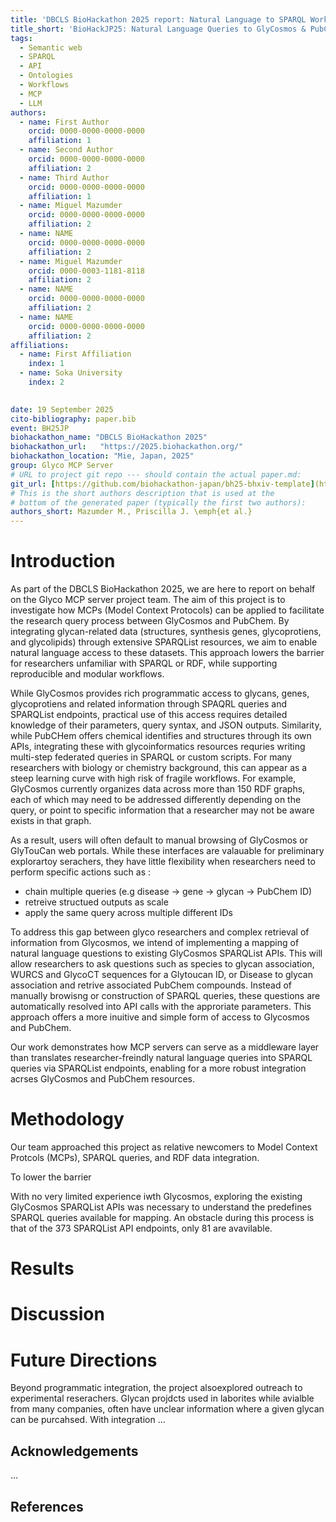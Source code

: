 ```yaml
---
title: 'DBCLS BioHackathon 2025 report: Natural Language to SPARQL Workflows for Glyco Data Integration using GlyCosmos and PubChem APIs via an MCP Server'
title_short: 'BioHackJP25: Natural Language Queries to GlyCosmos & PubChem'
tags:
  - Semantic web
  - SPARQL
  - API
  - Ontologies
  - Workflows
  - MCP
  - LLM
authors:
  - name: First Author
    orcid: 0000-0000-0000-0000
    affiliation: 1
  - name: Second Author
    orcid: 0000-0000-0000-0000
    affiliation: 2
  - name: Third Author
    orcid: 0000-0000-0000-0000
    affiliation: 1
  - name: Miguel Mazumder
    orcid: 0000-0000-0000-0000
    affiliation: 2
  - name: NAME
    orcid: 0000-0000-0000-0000
    affiliation: 2
  - name: Miguel Mazumder
    orcid: 0000-0003-1181-8118
    affiliation: 2
  - name: NAME
    orcid: 0000-0000-0000-0000
    affiliation: 2
  - name: NAME
    orcid: 0000-0000-0000-0000
    affiliation: 2
affiliations:
  - name: First Affiliation
    index: 1
  - name: Soka University
    index: 2

    
date: 19 September 2025
cito-bibliography: paper.bib
event: BH25JP
biohackathon_name: "DBCLS BioHackathon 2025"
biohackathon_url:   "https://2025.biohackathon.org/"
biohackathon_location: "Mie, Japan, 2025"
group: Glyco MCP Server
# URL to project git repo --- should contain the actual paper.md:
git_url: [https://github.com/biohackathon-japan/bh25-bhxiv-template](https://github.com/biohackathon-japan/BH25-Glyco-MCP-server)
# This is the short authors description that is used at the
# bottom of the generated paper (typically the first two authors):
authors_short: Mazumder M., Priscilla J. \emph{et al.}
---
```


# Introduction

As part of the DBCLS BioHackathon 2025, we are here to report on behalf on the Glyco MCP server project team. The aim of this project is to investigate how MCPs (Model Context Protocols) can be applied to facilitate the research query process between GlyCosmos and PubChem. By integrating glycan-related data (structures, synthesis genes, glycoprotiens, and glycolipids) through extensive SPARQList resources, we aim to enable natural language access to these datasets. This approach lowers the barrier for researchers unfamiliar with SPARQL or RDF, while supporting reproducible and modular workflows.

While GlyCosmos provides rich programmatic access to glycans, genes, glycoprotiens and related information through SPAQRL queries and SPARQList endpoints, practical use of this access requires detailed knowledge of their parameters, query syntax, and JSON outputs. Similarity, while PubCHem offers chemical identifies and structures through its own APIs, integrating these with glycoinformatics resources requries writing multi-step federated queries in SPARQL or custom scripts. For many researchers with biology or chemistry background, this can appear as a steep learning curve with high risk of fragile workflows. For example, GlyCosmos currently organizes data across more than 150 RDF graphs, each of which may need to be addressed differently depending on the query, or point to specific information that a researcher may not be aware exists in that graph.

As a result, users will often default to manual browsing of GlyCosmos or GlyTouCan web portals. While these interfaces are valauable for preliminary explorartoy serachers, they have little flexibility when researchers need to perform specific actions such as :
- chain multiple queries (e.g disease -> gene -> glycan -> PubChem ID)
- retreive structued outputs as scale
- apply the same query across multiple different IDs

To address this gap between glyco researchers and complex retrieval of information from Glycosmos, we intend of implementing a mapping of natural language questions to existing GlyCosmos SPARQList APIs. This will allow researchers to ask questions such as species to glycan association, WURCS and GlycoCT sequences for a Glytoucan ID, or Disease to glycan association and retrive associated PubChem compounds. Instead of manually browisng or construction of SPARQL queries, these questions are automatically resolved into API calls with the approriate parameters. This approach offers a more inuitive and simple form of access to Glycosmos and PubChem.

Our work demonstrates how MCP servers can serve as a middleware layer than translates researcher-freindly natural language queries into SPARQL queries via SPARQList endpoints, enabling for a more robust integration acrses GlyCosmos and PubChem resources.

# Methodology
Our team approached this project as relative newcomers to Model Context Protcols (MCPs), SPARQL queries, and RDF data integration. 

To lower the barrier

With no very limited experience iwth Glycosmos, exploring the existing GlyCosmos SPARQList APIs was necessary to understand the predefines SPARQL queries available for mapping. An obstacle during this process is that of the 373 SPARQList API endpoints, only 81 are avavilable. 

# Results

# Discussion

# Future Directions

Beyond programmatic integration, the project alsoexplored outreach to experimental reserachers. Glycan projdcts used in laborites while avialble from many companies, often have unclear information where a given glycan can be purcahsed. With integration 
...

## Acknowledgements

...

## References
